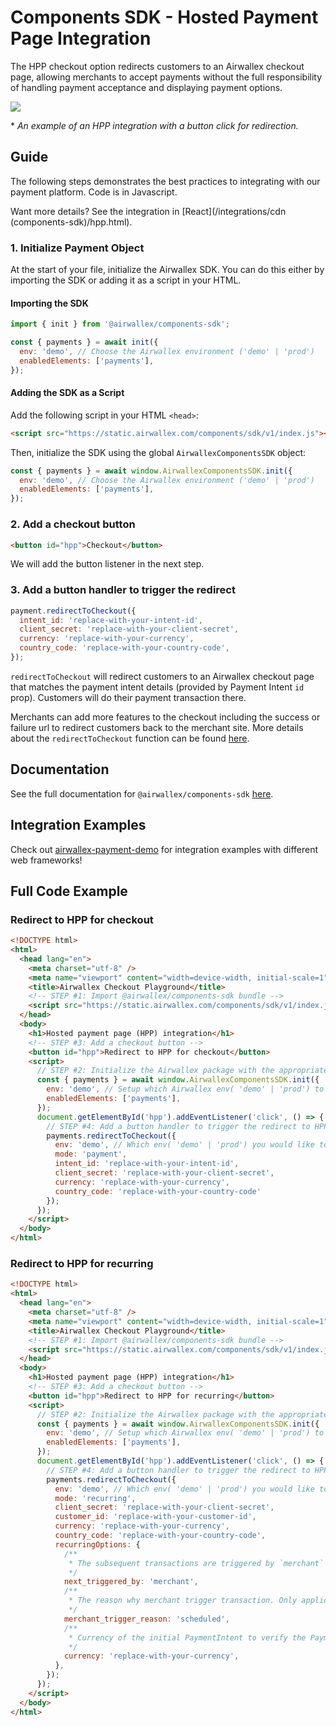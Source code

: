 # Components SDK - Hosted Payment Page Integration

The HPP checkout option redirects customers to an Airwallex checkout page, allowing merchants to accept payments without the full responsibility of handling payment acceptance and displaying payment options.

![](assets/hpp.gif)

\* _An example of an HPP integration with a button click for redirection._

## Guide

The following steps demonstrates the best practices to integrating with our payment platform. Code is in Javascript.

Want more details? See the integration in [React](/integrations/cdn (components-sdk)/hpp.html).

### 1. Initialize Payment Object

At the start of your file, initialize the Airwallex SDK. You can do this either by importing the SDK or adding it as a script in your HTML.

#### Importing the SDK

```js
import { init } from '@airwallex/components-sdk';

const { payments } = await init({
  env: 'demo', // Choose the Airwallex environment ('demo' | 'prod')
  enabledElements: ['payments'],
});
```

#### Adding the SDK as a Script

Add the following script in your HTML `<head>`:

```html
<script src="https://static.airwallex.com/components/sdk/v1/index.js"></script>
```

Then, initialize the SDK using the global `AirwallexComponentsSDK` object:

```js
const { payments } = await window.AirwallexComponentsSDK.init({
  env: 'demo', // Choose the Airwallex environment ('demo' | 'prod')
  enabledElements: ['payments'],
});
```

### 2. Add a checkout button

```html
<button id="hpp">Checkout</button>
```

We will add the button listener in the next step.

### 3. Add a button handler to trigger the redirect

```js
payment.redirectToCheckout({
  intent_id: 'replace-with-your-intent-id',
  client_secret: 'replace-with-your-client-secret',
  currency: 'replace-with-your-currency',
  country_code: 'replace-with-your-country-code',
});
```

`redirectToCheckout` will redirect customers to an Airwallex checkout page that matches the payment intent details (provided by Payment Intent `id` prop). Customers will do their payment transaction there.

Merchants can add more features to the checkout including the success or failure url to redirect customers back to the merchant site. More details about the `redirectToCheckout` function can be found [here](/docs-components-sdk#redirectToCheckout).

## Documentation

See the full documentation for `@airwallex/components-sdk` [here]([/docs](https://airwallex.com/docs/js/payments/host-payment-page/)).

## Integration Examples

Check out [airwallex-payment-demo](/../../tree/master) for integration examples with different web frameworks!

## Full Code Example

### Redirect to HPP for checkout

```html
<!DOCTYPE html>
<html>
  <head lang="en">
    <meta charset="utf-8" />
    <meta name="viewport" content="width=device-width, initial-scale=1" />
    <title>Airwallex Checkout Playground</title>
    <!-- STEP #1: Import @airwallex/components-sdk bundle -->
    <script src="https://static.airwallex.com/components/sdk/v1/index.js"></script>
  </head>
  <body>
    <h1>Hosted payment page (HPP) integration</h1>
    <!-- STEP #3: Add a checkout button -->
    <button id="hpp">Redirect to HPP for checkout</button>
    <script>
      // STEP #2: Initialize the Airwallex package with the appropriate environment
      const { payments } = await window.AirwallexComponentsSDK.init({
        env: 'demo', // Setup which Airwallex env( 'demo' | 'prod') to integrate with
        enabledElements: ['payments'],
      });
      document.getElementById('hpp').addEventListener('click', () => {
        // STEP #4: Add a button handler to trigger the redirect to HPP
        payments.redirectToCheckout({
          env: 'demo', // Which env( 'demo' | 'prod') you would like to integrate with
          mode: 'payment',
          intent_id: 'replace-with-your-intent-id',
          client_secret: 'replace-with-your-client-secret',
          currency: 'replace-with-your-currency',
          country_code: 'replace-with-your-country-code'
        });
      });
    </script>
  </body>
</html>
```

### Redirect to HPP for recurring

```html
<!DOCTYPE html>
<html>
  <head lang="en">
    <meta charset="utf-8" />
    <meta name="viewport" content="width=device-width, initial-scale=1" />
    <title>Airwallex Checkout Playground</title>
    <!-- STEP #1: Import @airwallex/components-sdk bundle -->
    <script src="https://static.airwallex.com/components/sdk/v1/index.js"></script>
  </head>
  <body>
    <h1>Hosted payment page (HPP) integration</h1>
    <!-- STEP #3: Add a checkout button -->
    <button id="hpp">Redirect to HPP for recurring</button>
    <script>
      // STEP #2: Initialize the Airwallex package with the appropriate environment
      const { payments } = await window.AirwallexComponentsSDK.init({
        env: 'demo', // Setup which Airwallex env( 'demo' | 'prod') to integrate with
        enabledElements: ['payments'],
      });
      document.getElementById('hpp').addEventListener('click', () => {
        // STEP #4: Add a button handler to trigger the redirect to HPP
        payments.redirectToCheckout({
          env: 'demo', // Which env( 'demo' | 'prod') you would like to integrate with
          mode: 'recurring',
          client_secret: 'replace-with-your-client-secret',
          customer_id: 'replace-with-your-customer-id',
          currency: 'replace-with-your-currency',
          country_code: 'replace-with-your-country-code',
          recurringOptions: {
            /**
             * The subsequent transactions are triggered by `merchant` or `customer`
             */
            next_triggered_by: 'merchant',
            /**
             * The reason why merchant trigger transaction. Only applicable when next_triggered_by is `merchant`
             */
            merchant_trigger_reason: 'scheduled',
            /**
             * Currency of the initial PaymentIntent to verify the PaymentConsent. Three-letter ISO currency code
             */
            currency: 'replace-with-your-currency',
          },
        });
      });
    </script>
  </body>
</html>
```
